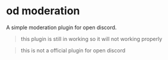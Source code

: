 # od moderation 
A simple moderation plugin for open discord.

> this plugin is still in working so it will not working properly 

> this is not a official plugin for open discord 
